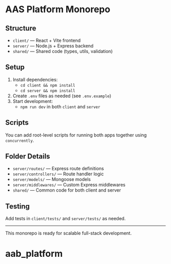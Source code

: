 # AAS Platform Monorepo

## Structure

- `client/` — React + Vite frontend
- `server/` — Node.js + Express backend
- `shared/` — Shared code (types, utils, validation)

## Setup

1. Install dependencies:
   - `cd client && npm install`
   - `cd server && npm install`
2. Create `.env` files as needed (see `.env.example`)
3. Start development:
   - `npm run dev` in both `client` and `server`

## Scripts

You can add root-level scripts for running both apps together using `concurrently`.

## Folder Details

- `server/routes/` — Express route definitions
- `server/controllers/` — Route handler logic
- `server/models/` — Mongoose models
- `server/middlewares/` — Custom Express middlewares
- `shared/` — Common code for both client and server

## Testing

Add tests in `client/tests/` and `server/tests/` as needed.

---

This monorepo is ready for scalable full-stack development.

# aab_platform
